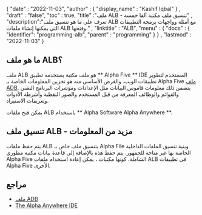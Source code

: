 {
  "date" : "2022-11-03",
  "author" : {
    "display_name" : "Kashif Iqbal"
} ,
  "draft" : "false",
  "toc" : true,
  "title" :"ملف ALB - تنسيق ملف مكتبة ألفا خمسة" ,
  "description":"تعرف على ما هو تنسيق ملف ALB مع أمثلة وواجهات برمجة التطبيقات التي يمكنها إنشاء ملفات ALB وفتحها." ,
  "linktitle" : "ALB",
  "menu" : {
    "docs" : {
      "identifier": "programming-alb",
      "parent" : "programming"
}
} ,
  "lastmod" : "2022-11-03"
}

## ما هو ملف ALB؟

ملف ALB هو ملف مكتبة يستخدمه تطبيق ** Alpha Five ** IDE المستخدم لتطوير تطبيقات الويب. والغرض الأساسي منه هو تخزين المعلومات الخاصة بـ Alpha Five [ملف ADB](/ar/database/adb/). يتضمن ذلك معلومات قاموس البيانات مثل الإعدادات ومؤشرات البرنامج النصي والقوائم والوظائف المعرفة من قبل المستخدم والصور النقطية وأشرطة الأدوات وتعريفات الاستيراد.

يمكن فتح ملفات ALB باستخدام ** Alpha Software Alpha Anywhere **.

## تنسيق ملف ALB - مزيد من المعلومات

يتم حفظ ملفات ALB بتنسيق ملف خاص بـ Alpha File وبنية تنسيق الملفات الداخلية الخاصة بها غير متاحة للجمهور. يتم حفظ هذه بالإضافة إلى قاعدة بيانات مكتبة مطوري Alpha Five الشاملة. كونها مكتبات ، يمكن إعادة استخدام ملفات ALB في تطبيقات Alpha Five الأخرى.

## مراجع

* [ملف ADB](/ar/database/adb/)
* [The Alpha Anywhere IDE](https://documentation.alphasoftware.com/pages/GettingStarted/IDE/index.xml)

